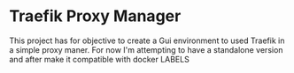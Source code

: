 # Traefik Proxy Manager

This project has for objective to create a Gui environment to used Traefik in a simple proxy maner.
For now I'm attempting to have a standalone version and after make it compatible with docker LABELS